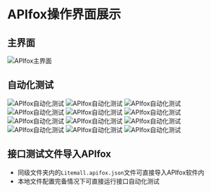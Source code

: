 # APIfox操作界面展示

## 主界面
![APIfox主界面](img\APIfox主界面.png)

## 自动化测试
![APIfox自动化测试](img\APIfox自动化测试1.png)
![APIfox自动化测试](img\APIfox自动化测试1-结果.png)
![APIfox自动化测试](img\APIfox自动化测试2.png)
![APIfox自动化测试](img\APIfox自动化测试2-结果.png)
![APIfox自动化测试](img\APIfox自动化测试3.png)
![APIfox自动化测试](img\APIfox自动化测试3-结果.png)
![APIfox自动化测试](img\APIfox自动化测试4.png)
![APIfox自动化测试](img\APIfox自动化测试4-结果.png)
![APIfox自动化测试](img\APIfox自动化测试5.png)
![APIfox自动化测试](img\APIfox自动化测试5-结果.png)
![APIfox自动化测试](img\APIfox自动化测试6.png)
![APIfox自动化测试](img\APIfox自动化测试6-结果.png)


## 接口测试文件导入APIfox

- 同级文件夹内的`Litemall.apifox.json`文件可直接导入APIfox软件内
- 本地文件配置完备情况下可直接运行接口自动化测试